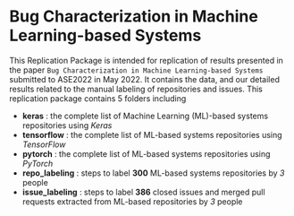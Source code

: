 # Bug Characterization in Machine Learning-based Systems
This Replication Package is intended for replication of results presented in the paper `Bug Characterization in Machine Learning-based Systems` submitted to ASE2022 in May 2022. It contains the data, and our detailed results related to the manual labeling of repositories and issues. This replication package contains 5 folders including
* **keras** : the complete list of Machine Learning (ML)-based systems repositories using _Keras_
* **tensorflow** : the complete list of ML-based systems repositories using _TensorFlow_
* **pytorch** : the complete list of ML-based systems repositories using _PyTorch_
* **repo_labeling** : steps to label **300** ML-based systems repositories by _3_ people
* **issue_labeling** : steps to label **386** closed issues and merged pull requests extracted from ML-based repositories by _3_ people
